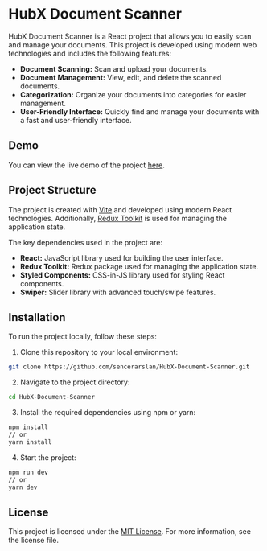 # HubX Document Scanner

HubX Document Scanner is a React project that allows you to easily scan and manage your documents. This project is developed using modern web technologies and includes the following features:

- **Document Scanning:** Scan and upload your documents.
- **Document Management:** View, edit, and delete the scanned documents.
- **Categorization:** Organize your documents into categories for easier management.
- **User-Friendly Interface:** Quickly find and manage your documents with a fast and user-friendly interface.

## Demo

You can view the live demo of the project [here](https://hub-x-document-scanner.vercel.app/).

## Project Structure

The project is created with [Vite](https://vitejs.dev/) and developed using modern React technologies. Additionally, [Redux Toolkit](https://redux-toolkit.js.org/) is used for managing the application state.

The key dependencies used in the project are:

- **React:** JavaScript library used for building the user interface.
- **Redux Toolkit:** Redux package used for managing the application state.
- **Styled Components:** CSS-in-JS library used for styling React components.
- **Swiper:** Slider library with advanced touch/swipe features.

## Installation

To run the project locally, follow these steps:

1. Clone this repository to your local environment:
```sh
git clone https://github.com/sencerarslan/HubX-Document-Scanner.git
```

2. Navigate to the project directory:
```sh
cd HubX-Document-Scanner
```

3. Install the required dependencies using npm or yarn:
```sh
npm install
// or
yarn install
```

4. Start the project:
```sh
npm run dev
// or
yarn dev
```

## License

This project is licensed under the [MIT License](LICENSE). For more information, see the license file.


